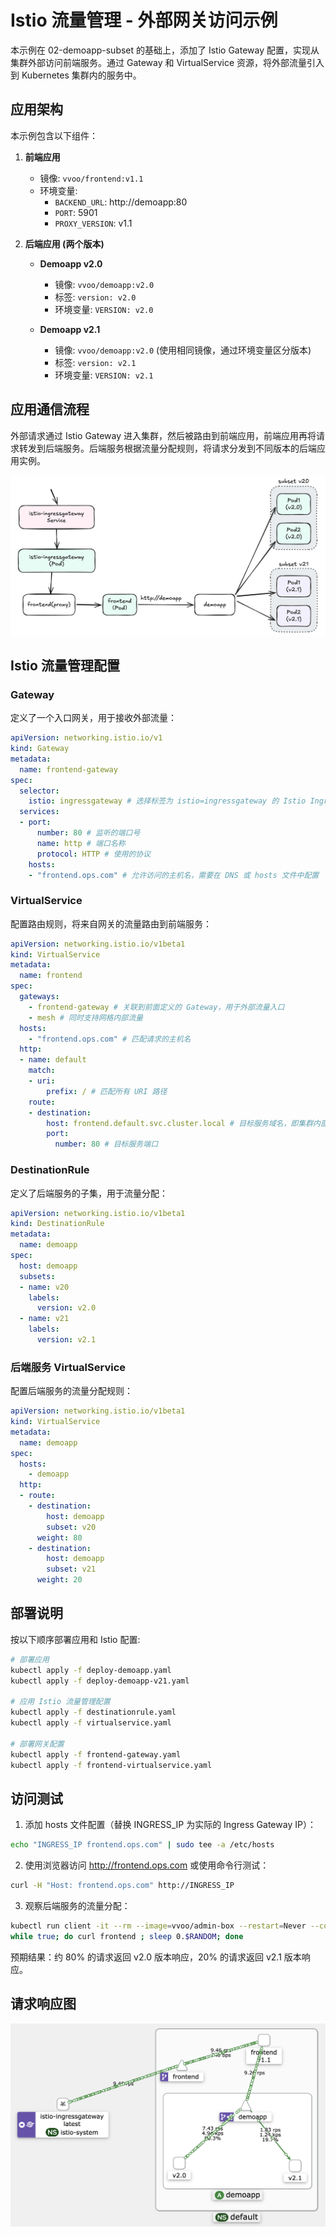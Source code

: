 # Istio 流量管理 - 外部网关访问示例

本示例在 02-demoapp-subset 的基础上，添加了 Istio Gateway 配置，实现从集群外部访问前端服务。通过 Gateway 和 VirtualService 资源，将外部流量引入到 Kubernetes 集群内的服务中。

## 应用架构

本示例包含以下组件：

1. **前端应用**
   - 镜像: `vvoo/frontend:v1.1`
   - 环境变量:
     - `BACKEND_URL`: http://demoapp:80
     - `PORT`: 5901
     - `PROXY_VERSION`: v1.1

2. **后端应用 (两个版本)**
   - **Demoapp v2.0**
     - 镜像: `vvoo/demoapp:v2.0`
     - 标签: `version: v2.0`
     - 环境变量: `VERSION: v2.0`
   
   - **Demoapp v2.1**
     - 镜像: `vvoo/demoapp:v2.0` (使用相同镜像，通过环境变量区分版本)
     - 标签: `version: v2.1`
     - 环境变量: `VERSION: v2.1`

## 应用通信流程

外部请求通过 Istio Gateway 进入集群，然后被路由到前端应用，前端应用再将请求转发到后端服务。后端服务根据流量分配规则，将请求分发到不同版本的后端应用实例。

![应用架构图](image.png)

## Istio 流量管理配置

### Gateway

定义了一个入口网关，用于接收外部流量：

```yaml
apiVersion: networking.istio.io/v1
kind: Gateway
metadata:
  name: frontend-gateway
spec:
  selector: 
    istio: ingressgateway # 选择标签为 istio=ingressgateway 的 Istio Ingress Gateway 部署
  services:
  - port:
      number: 80 # 监听的端口号
      name: http # 端口名称
      protocol: HTTP # 使用的协议
    hosts:
    - "frontend.ops.com" # 允许访问的主机名，需要在 DNS 或 hosts 文件中配置
```

### VirtualService

配置路由规则，将来自网关的流量路由到前端服务：

```yaml
apiVersion: networking.istio.io/v1beta1
kind: VirtualService
metadata:
  name: frontend
spec:
  gateways:
    - frontend-gateway # 关联到前面定义的 Gateway，用于外部流量入口
    - mesh # 同时支持网格内部流量
  hosts:
    - "frontend.ops.com" # 匹配请求的主机名
  http:
  - name: default
    match:
    - uri: 
        prefix: / # 匹配所有 URI 路径
    route:
    - destination:
        host: frontend.default.svc.cluster.local # 目标服务域名，即集群内部service资源
        port: 
          number: 80 # 目标服务端口
```

### DestinationRule

定义了后端服务的子集，用于流量分配：

```yaml
apiVersion: networking.istio.io/v1beta1
kind: DestinationRule
metadata:
  name: demoapp
spec:
  host: demoapp
  subsets:
  - name: v20
    labels:
      version: v2.0
  - name: v21
    labels: 
      version: v2.1
```

### 后端服务 VirtualService

配置后端服务的流量分配规则：

```yaml
apiVersion: networking.istio.io/v1beta1
kind: VirtualService
metadata:
  name: demoapp
spec:
  hosts:
    - demoapp
  http:
  - route:
    - destination: 
        host: demoapp
        subset: v20
      weight: 80
    - destination:
        host: demoapp
        subset: v21
      weight: 20
```

## 部署说明

按以下顺序部署应用和 Istio 配置:

```bash
# 部署应用
kubectl apply -f deploy-demoapp.yaml
kubectl apply -f deploy-demoapp-v21.yaml

# 应用 Istio 流量管理配置
kubectl apply -f destinationrule.yaml
kubectl apply -f virtualservice.yaml

# 部署网关配置
kubectl apply -f frontend-gateway.yaml
kubectl apply -f frontend-virtualservice.yaml
```

## 访问测试

1. 添加 hosts 文件配置（替换 INGRESS_IP 为实际的 Ingress Gateway IP）：

```bash
echo "INGRESS_IP frontend.ops.com" | sudo tee -a /etc/hosts
```

2. 使用浏览器访问 http://frontend.ops.com 或使用命令行测试：

```bash
curl -H "Host: frontend.ops.com" http://INGRESS_IP
```

3. 观察后端服务的流量分配：

```bash
kubectl run client -it --rm --image=vvoo/admin-box --restart=Never --command -- bash
while true; do curl frontend ; sleep 0.$RANDOM; done
```

预期结果：约 80% 的请求返回 v2.0 版本响应，20% 的请求返回 v2.1 版本响应。


## 请求响应图

![alt text](image-1.png)